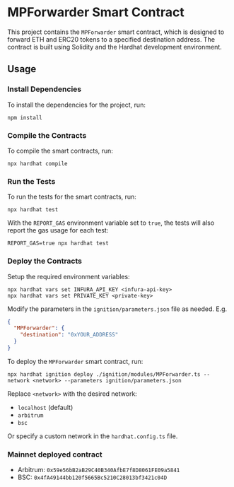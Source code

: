 # MPForwarder Smart Contract

This project contains the `MPForwarder` smart contract, which is designed to forward ETH and ERC20 tokens to a specified destination address. The contract is built using Solidity and the Hardhat development environment.

## Usage

### Install Dependencies

To install the dependencies for the project, run:

```shell
npm install
```

### Compile the Contracts

To compile the smart contracts, run:

```shell
npx hardhat compile
```

### Run the Tests

To run the tests for the smart contracts, run:

```shell
npx hardhat test
```

With the `REPORT_GAS` environment variable set to `true`, the tests will also report the gas usage for each test:

```shell
REPORT_GAS=true npx hardhat test
```

### Deploy the Contracts

Setup the required environment variables:

```shell
npx hardhat vars set INFURA_API_KEY <infura-api-key>
npx hardhat vars set PRIVATE_KEY <private-key>
```

Modify the parameters in the `ignition/parameters.json` file as needed. E.g.

```json
{
  "MPForwarder": {
    "destination": "0xYOUR_ADDRESS"
  }
}
```

To deploy the `MPForwarder` smart contract, run:

```shell
npx hardhat ignition deploy ./ignition/modules/MPForwarder.ts --network <network> --parameters ignition/parameters.json
```

Replace `<network>` with the desired network:

- `localhost` (default)
- `arbitrum`
- `bsc`

Or specify a custom network in the `hardhat.config.ts` file.

### Mainnet deployed contract

- Arbitrum: `0x59e56bB2aB29C40B340AfbE7f8D8061FE09a5841`
- BSC: `0x4fA49144bb120f5665Bc5210C28013bf3421c04D`
